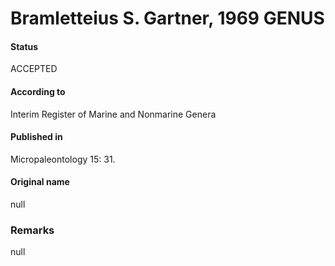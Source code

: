 Bramletteius S. Gartner, 1969 GENUS
=======

#### Status
ACCEPTED

#### According to
Interim Register of Marine and Nonmarine Genera

#### Published in
Micropaleontology 15: 31.

#### Original name
null

### Remarks
null